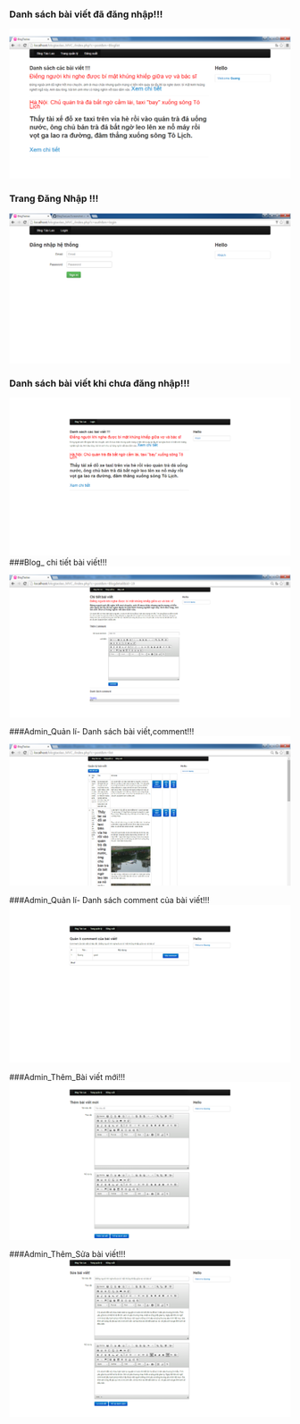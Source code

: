 ### Danh sách bài viết đã đăng nhập!!!
![](https://github.com/nguyenquang2302/BlogTaoLao/blob/master/Screenshot/Blog.png)
### Trang Đăng Nhập !!!
![](https://github.com/nguyenquang2302/BlogTaoLao/blob/master/Screenshot/login.png)
### Danh sách bài viết khi chưa đăng nhập!!!
![](https://github.com/nguyenquang2302/BlogTaoLao/blob/master/Screenshot/blog_nologin.png)
###Blog_ chi tiết bài viết!!!
![](https://github.com/nguyenquang2302/BlogTaoLao/blob/master/Screenshot/Blog_detail.png)

###Admin_Quản lí- Danh sách  bài viết,comment!!!
![](https://github.com/nguyenquang2302/BlogTaoLao/blob/master/Screenshot/admin_listblog.png)

###Admin_Quản lí- Danh sách  comment của bài viết!!!
![](https://github.com/nguyenquang2302/BlogTaoLao/blob/master/Screenshot/admin_listcomment.png)

###Admin_Thêm_Bài viết mới!!!
![](https://github.com/nguyenquang2302/BlogTaoLao/blob/master/Screenshot/admin_newblog.png)

###Admin_Thêm_Sửa bài viết!!!
![](https://github.com/nguyenquang2302/BlogTaoLao/blob/master/Screenshot/admin_editblog.png)
